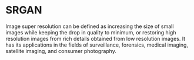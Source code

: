 # SRGAN

Image super resolution can be defined as increasing the size of small images while keeping the drop in quality to minimum, or restoring high resolution images from rich details obtained from low resolution images. It has its applications in the fields of surveillance, forensics, medical imaging, satellite imaging, and consumer photography. 

